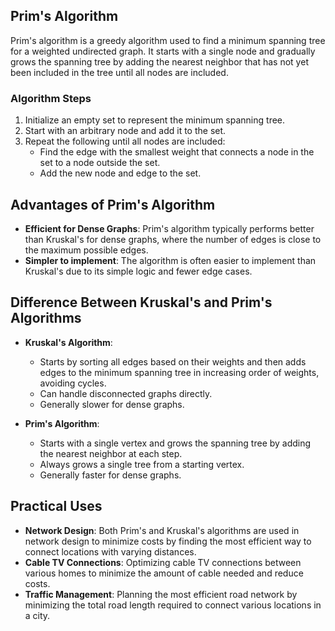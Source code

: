 ## Prim's Algorithm

Prim's algorithm is a greedy algorithm used to find a minimum spanning tree for a weighted undirected graph. It starts with a single node and gradually grows the spanning tree by adding the nearest neighbor that has not yet been included in the tree until all nodes are included.

### Algorithm Steps

1. Initialize an empty set to represent the minimum spanning tree.
2. Start with an arbitrary node and add it to the set.
3. Repeat the following until all nodes are included:
   - Find the edge with the smallest weight that connects a node in the set to a node outside the set.
   - Add the new node and edge to the set.

## Advantages of Prim's Algorithm

- **Efficient for Dense Graphs**: Prim's algorithm typically performs better than Kruskal's for dense graphs, where the number of edges is close to the maximum possible edges.
- **Simpler to implement**: The algorithm is often easier to implement than Kruskal's due to its simple logic and fewer edge cases.

## Difference Between Kruskal's and Prim's Algorithms

- **Kruskal's Algorithm**:
  - Starts by sorting all edges based on their weights and then adds edges to the minimum spanning tree in increasing order of weights, avoiding cycles.
  - Can handle disconnected graphs directly.
  - Generally slower for dense graphs.

- **Prim's Algorithm**:
  - Starts with a single vertex and grows the spanning tree by adding the nearest neighbor at each step.
  - Always grows a single tree from a starting vertex.
  - Generally faster for dense graphs.

## Practical Uses

- **Network Design**: Both Prim's and Kruskal's algorithms are used in network design to minimize costs by finding the most efficient way to connect locations with varying distances.
- **Cable TV Connections**: Optimizing cable TV connections between various homes to minimize the amount of cable needed and reduce costs.
- **Traffic Management**: Planning the most efficient road network by minimizing the total road length required to connect various locations in a city.
